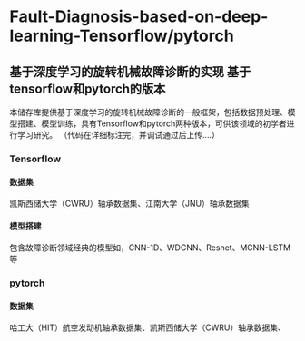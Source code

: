 # Fault-Diagnosis-based-on-deep-learning-Tensorflow/pytorch
## 基于深度学习的旋转机械故障诊断的实现 基于tensorflow和pytorch的版本
本储存库提供基于深度学习的旋转机械故障诊断的一般框架，包括数据预处理、模型搭建、模型训练，具有Tensorflow和pytorch两种版本，可供该领域的初学者进行学习研究。
（代码在详细标注完，并调试通过后上传....）
### Tensorflow

#### 数据集
凯斯西储大学（CWRU）轴承数据集、江南大学（JNU）轴承数据集

#### 模型搭建
包含故障诊断领域经典的模型如，CNN-1D、WDCNN、Resnet、MCNN-LSTM等

### pytorch

#### 数据集
哈工大（HIT）航空发动机轴承数据集、凯斯西储大学（CWRU）轴承数据集、
